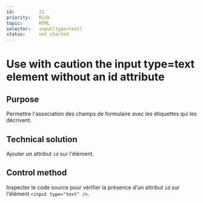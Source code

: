 ```yaml
---
id:         21
priority:   Risk
topic:      HTML
selector:   input[type=text]
status:     not started
---
```


# Use with caution the input type=text element without an id attribute

## Purpose

Permettre l'association des champs de formulaire avec les étiquettes qui les décrivent.

## Technical solution

Ajouter un attribut `id` sur l'élément.

## Control method

Inspecter le code source pour vérifier la présence d'un attribut `id` sur l'élément `<input type="text" />`.